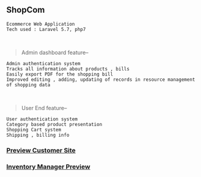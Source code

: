 
## ShopCom

    Ecommerce Web Application 
    Tech used : Laravel 5.7, php7

</br>

>Admin dashboard feature– 

    Admin authentication system 
    Tracks all information about products , bills
    Easily export PDF for the shopping bill
    Improved editing , adding, updating of records in resource management of shopping data

</br>

>User End feature– 

    User authentication system
	Category based product presentation
    Shopping Cart system 
	Shipping , billing info 

### [Preview Customer Site](https://bit.ly/34epnU4) 

### [Inventory Manager Preview](https://bit.ly/2YAICWt) 
